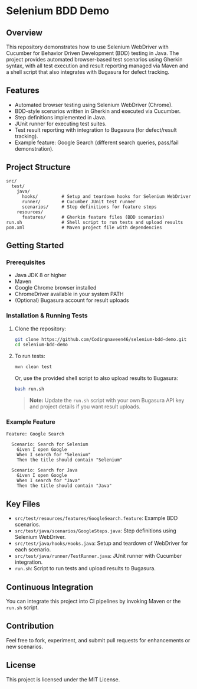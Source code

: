 # Selenium BDD Demo

## Overview

This repository demonstrates how to use Selenium WebDriver with Cucumber for Behavior Driven Development (BDD) testing in Java. The project provides automated browser-based test scenarios using Gherkin syntax, with all test execution and result reporting managed via Maven and a shell script that also integrates with Bugasura for defect tracking.

## Features

- Automated browser testing using Selenium WebDriver (Chrome).
- BDD-style scenarios written in Gherkin and executed via Cucumber.
- Step definitions implemented in Java.
- JUnit runner for executing test suites.
- Test result reporting with integration to Bugasura (for defect/result tracking).
- Example feature: Google Search (different search queries, pass/fail demonstration).

## Project Structure

```
src/
  test/
    java/
      hooks/         # Setup and teardown hooks for Selenium WebDriver
      runner/        # Cucumber JUnit test runner
      scenarios/     # Step definitions for feature steps
    resources/
      features/      # Gherkin feature files (BDD scenarios)
run.sh               # Shell script to run tests and upload results
pom.xml              # Maven project file with dependencies
```

## Getting Started

### Prerequisites

- Java JDK 8 or higher
- Maven
- Google Chrome browser installed
- ChromeDriver available in your system PATH
- (Optional) Bugasura account for result uploads

### Installation & Running Tests

1. Clone the repository:
   ```sh
   git clone https://github.com/Codingnaveen46/selenium-bdd-demo.git
   cd selenium-bdd-demo
   ```

2. To run tests:
   ```sh
   mvn clean test
   ```
   Or, use the provided shell script to also upload results to Bugasura:
   ```sh
   bash run.sh
   ```

   > **Note:** Update the `run.sh` script with your own Bugasura API key and project details if you want result uploads.

### Example Feature

```gherkin
Feature: Google Search

  Scenario: Search for Selenium
    Given I open Google
    When I search for "Selenium"
    Then the title should contain "Selenium"

  Scenario: Search for Java
    Given I open Google
    When I search for "Java"
    Then the title should contain "Java"
```

## Key Files

- `src/test/resources/features/GoogleSearch.feature`: Example BDD scenarios.
- `src/test/java/scenarios/GoogleSteps.java`: Step definitions using Selenium WebDriver.
- `src/test/java/hooks/Hooks.java`: Setup and teardown of WebDriver for each scenario.
- `src/test/java/runner/TestRunner.java`: JUnit runner with Cucumber integration.
- `run.sh`: Script to run tests and upload results to Bugasura.

## Continuous Integration

You can integrate this project into CI pipelines by invoking Maven or the `run.sh` script.

## Contribution

Feel free to fork, experiment, and submit pull requests for enhancements or new scenarios.

## License

This project is licensed under the MIT License.
